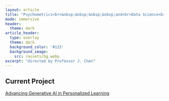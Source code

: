 ```yaml
---
layout: article
title: "Psychometrics<br>&nbsp;&nbsp;&nbsp;&nbsp;and<br>Data Science<br>Laboratory"
mode: immersive
header:
  theme: dark
article_header:
  type: overlay
  theme: dark
  background_color: '#123'
  background_image:
    src: /assets/bg.webp
excerpt: "directed by Professor J. Chen"
---
```

<script>
  document.title = "Psychometrics and Data Science Laboratory";
</script>

## Current Project

[Advancing Generative AI in Personalized Learning](https://psychometrics-ds.github.io/projects/2024-04-01-Advancing-Generative-AI-in-Personalized-Learning.html)